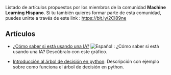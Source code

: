 Listado de artículos propuestos por los miembros de la comunidad **Machine Learning Hispano**. Si tu también quieres formar parte de esta comunidad, puedes unirte a través de este link : https://bit.ly/2CI89ne

## Artículos

* [¿Cómo saber si está usando una IA?](https://www.technologyreview.es/s/10738/como-saber-si-esta-usando-una-ia-descubralo-con-este-grafico?fbclid=IwAR0jBC2HooVH9RXiOIT77b84OTCa14mLZWEd06FJVAgc6ZIlh1b7snTwAoI) ![Español](http://www.kreativekorp.com/lib/flags/es.png) : ¿Cómo saber si está usando una IA? Descúbralo con este gráfico.

* [Introducción al árbol de decisión en python](http://www.aprendemachinelearning.com/arbol-de-decision-en-python-clasificacion-y-prediccion/): Descripción con ejemplo sobre como funciona el árbol de decisión en python.
